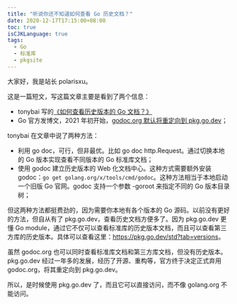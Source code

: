 ```yaml
---
title: "听说你还不知道如何查看 Go 历史文档？"
date: 2020-12-17T17:15:00+08:00
toc: true
isCJKLanguage: true
tags: 
  - Go
  - 标准库
  - pkgsite
---
```


大家好，我是站长 polarisxu。

这是一篇短文，写这篇文章主要是看到了两个信息：

- tonybai 写的[《如何查看历史版本的 Go 文档？》](https://tonybai.com/2020/12/15/how-to-see-the-manual-of-go-history-version/)
- Go 官方发博文，2021 年初开始，[godoc.org 默认将重定向到 pkg.go.dev](https://docs.studygolang.com/blog/godoc.org-redirect)；

tonybai 在文章中说了两种方法：

- 利用 go doc，可行，但非最优。比如 go doc http.Request。通过切换本地的 Go 版本实现查看不同版本的 Go 标准库文档；
- 使用 godoc 建立历史版本的 Web 化文档中心。这种方式需要额外安装 godoc：`go get golang.org/x/tools/cmd/godoc`。这种方法相当于本地启动一个旧版 Go 官网。godoc 支持一个参数 -goroot 来指定不同的 Go 版本目录树；

但这两种方法都挺费劲的，因为需要你本地有各个版本的 Go 源码。以前没有更好的方法，但自从有了 pkg.go.dev，查看历史文档方便多了。因为 pkg.go.dev 更懂 Go module，通过它不仅可以查看标准库的历史版本文档，而且可以查看第三方库的历史版本。具体可以查看这里：<https://pkg.go.dev/std?tab=versions>。

虽然 godoc.org 也可以同时查看标准库文档和第三方库文档，但没有历史版本。pkg.go.dev 经过一年多的发展，经历了开源、重构等，官方终于决定正式弃用 godoc.org，将其重定向到 pkg.go.dev。

所以，是时候使用 pkg.go.dev 了，而且它可以直接访问，而不像 golang.org 不能访问。
